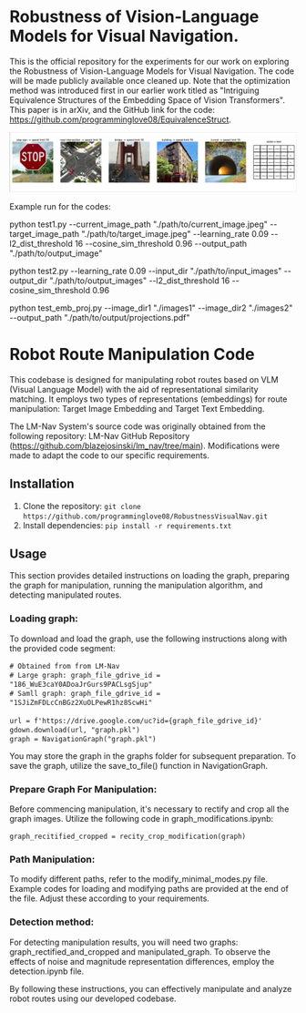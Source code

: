 # Robustness of Vision-Language Models for Visual Navigation.

This is the official repository for the experiments for our work on exploring the Robustness of Vision-Language Models for Visual Navigation. The code will be made publicly available once cleaned up.
Note that the optimization method was introduced first in our earlier work titled as "Intriguing Equivalence Structures of the Embedding Space of Vision Transformers". This paper is in arXiv, and the GitHub link for the code: https://github.com/programminglove08/EquivalenceStruct. 

![Screenshot](example_plot.png)

Example run for the codes: 

python test1.py --current_image_path "./path/to/current_image.jpeg"
--target_image_path "./path/to/target_image.jpeg"
--learning_rate 0.09
--l2_dist_threshold 16
--cosine_sim_threshold 0.96
--output_path "./path/to/output_image"

python test2.py --learning_rate 0.09 --input_dir "./path/to/input_images" --output_dir "./path/to/output_images" --l2_dist_threshold 16 --cosine_sim_threshold 0.96

python test_emb_proj.py --image_dir1 "./images1" --image_dir2 "./images2" --output_path "./path/to/output/projections.pdf"

# Robot Route Manipulation Code

This codebase is designed for manipulating robot routes based on VLM (Visual Language Model) with the aid of representational similarity matching. It employs two types of representations (embeddings) for route manipulation: Target Image Embedding and Target Text Embedding.

The LM-Nav System's source code was originally obtained from the following repository: LM-Nav GitHub Repository (https://github.com/blazejosinski/lm_nav/tree/main). Modifications were made to adapt the code to our specific requirements.

## Installation 

1. Clone the repository: `git clone https://github.com/programminglove08/RobustnessVisualNav.git`
2. Install dependencies: `pip install -r requirements.txt`

## Usage

This section provides detailed instructions on loading the graph, preparing the graph for manipulation, running the manipulation algorithm, and detecting manipulated routes.

### Loading graph: 

To download and load the graph, use the following instructions along with the provided code segment:

```
# Obtained from from LM-Nav
# Large graph: graph_file_gdrive_id = "186_WuE3caY0ADoaJrGurs9PACLsgSjup"
# Samll graph: graph_file_gdrive_id = "1SJiZmFDLcCnBGz2XuOLPewR1hz8ScwHi"

url = f'https://drive.google.com/uc?id={graph_file_gdrive_id}'
gdown.download(url, "graph.pkl")
graph = NavigationGraph("graph.pkl")
```

You may store the graph in the graphs folder for subsequent preparation. To save the graph, utilize the save_to_file() function in NavigationGraph.

### Prepare Graph For Manipulation: 

Before commencing manipulation, it's necessary to rectify and crop all the graph images. Utilize the following code in graph_modifications.ipynb:

```
graph_recitified_cropped = recity_crop_modification(graph)
```

### Path Manipulation: 
To modify different paths, refer to the modify_minimal_modes.py file. Example codes for loading and modifying paths are provided at the end of the file. Adjust these according to your requirements.

### Detection method: 

For detecting manipulation results, you will need two graphs: graph_rectified_and_cropped and manipulated_graph. To observe the effects of noise and magnitude representation differences, employ the detection.ipynb file.

By following these instructions, you can effectively manipulate and analyze robot routes using our developed codebase.